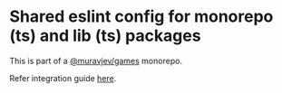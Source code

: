 # Shared eslint config for monorepo (ts) and lib (ts) packages

This is part of a [@muravjev/games](https://github.com/muravjev/games) monorepo.

Refer integration guide [here](../README.md#eslint).
